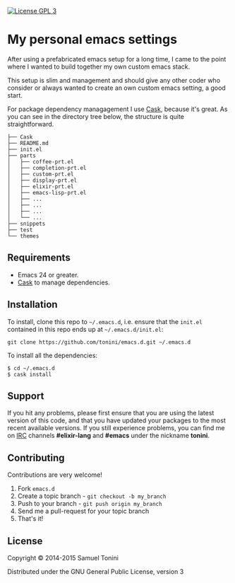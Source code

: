 [![License GPL 3][badge-license]](http://www.gnu.org/licenses/gpl-3.0.txt)

# My personal emacs settings

After using a prefabricated emacs setup for a long time, I came to the point where I wanted to build
together my own custom emacs stack.

This setup is slim and management and should give any other coder who consider or always wanted to
create an own custom emacs setting, a good start.

For package dependency managagement I use [Cask](https://github.com/cask/cask), because it's great. As you can see in the directory tree below,
the structure is quite straightforward.

```shell
├── Cask
├── README.md
├── init.el
├── parts
│   ├── coffee-prt.el
│   ├── completion-prt.el
│   ├── custom-prt.el
│   ├── display-prt.el
│   ├── elixir-prt.el
│   ├── emacs-lisp-prt.el
│   ├── ...
│   ├── ...
│   ├── ...
│   └── ...
├── snippets
├── test
└── themes
```

## Requirements

* Emacs 24 or greater.
* [Cask](https://github.com/cask/cask) to manage dependencies.

## Installation

To install, clone this repo to `~/.emacs.d`, i.e. ensure that the `init.el` contained in this repo ends up at `~/.emacs.d/init.el`:

```shell
git clone https://github.com/tonini/emacs.d.git ~/.emacs.d
```

To install all the dependencies:

```shell
$ cd ~/.emacs.d
$ cask install
```

## Support

If you hit any problems, please first ensure that you are using the latest version of this code,
and that you have updated your packages to the most recent available versions.
If you still experience problems, you can find me on [IRC](http://de.wikipedia.org/wiki/Internet_Relay_Chat) channels **#elixir-lang** and **#emacs** under the nickname **tonini**.

## Contributing

Contributions are very welcome!

1. Fork `emacs.d`
2. Create a topic branch - `git checkout -b my_branch`
4. Push to your branch - `git push origin my_branch`
5. Send me a pull-request for your topic branch
6. That's it!

## License

Copyright © 2014-2015 Samuel Tonini

Distributed under the GNU General Public License, version 3

[badge-license]: https://img.shields.io/badge/license-GPL_3-green.svg
